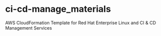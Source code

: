 ci-cd-manage_materials
======================

AWS CloudFormation Template for Red Hat Enterprise Linux and CI &amp; CD Management Services
